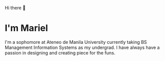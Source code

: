 Hi there 👋
# I'm Mariel

I'm a sophomore at Ateneo de Manila University currently taking BS Management Information Systems as my undergrad. I have always have a passion in designing and creating piece for the funs.

<!--
**jayceemariel/jayceemariel** is a ✨ _special_ ✨ repository because its `README.md` (this file) appears on your GitHub profile.

Here are some ideas to get you started:

- 🔭 I’m currently working on ...
- 🌱 I’m currently learning ...
- 👯 I’m looking to collaborate on ...
- 🤔 I’m looking for help with ...
- 💬 Ask me about ...
- 📫 How to reach me: ...
- 😄 Pronouns: ...
- ⚡ Fun fact: ...
-->
